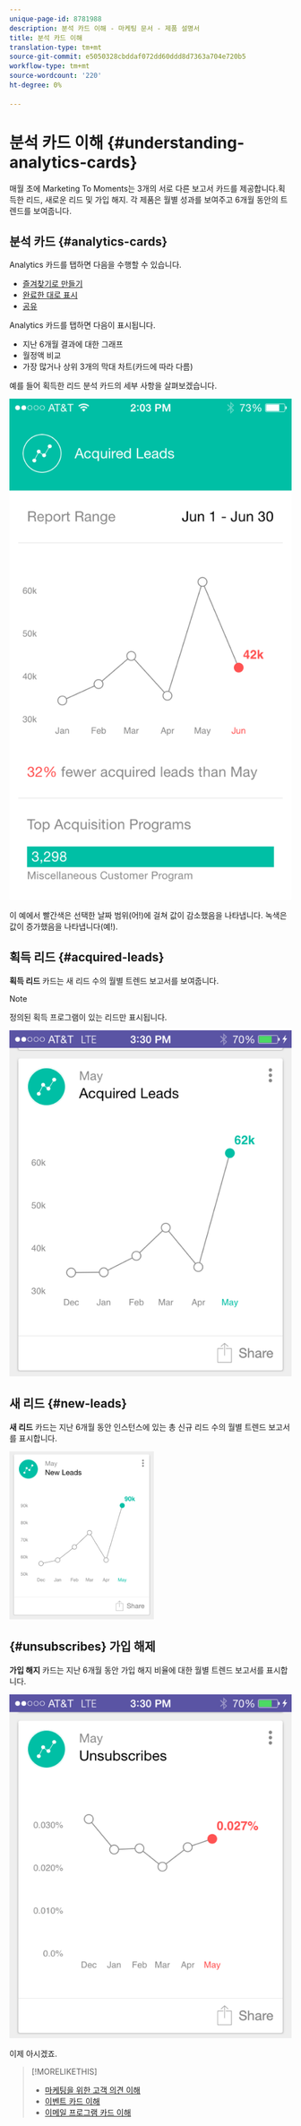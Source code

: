 ```yaml
---
unique-page-id: 8781988
description: 분석 카드 이해 - 마케팅 문서 - 제품 설명서
title: 분석 카드 이해
translation-type: tm+mt
source-git-commit: e5050328cbddaf072dd60ddd8d7363a704e720b5
workflow-type: tm+mt
source-wordcount: '220'
ht-degree: 0%

---
```



# 분석 카드 이해 {#understanding-analytics-cards}

매월 초에 Marketing To Moments는 3개의 서로 다른 보고서 카드를 제공합니다.획득한 리드, 새로운 리드 및 가입 해지. 각 제품은 월별 성과를 보여주고 6개월 동안의 트렌드를 보여줍니다.

## 분석 카드 {#analytics-cards}

Analytics 카드를 탭하면 다음을 수행할 수 있습니다.

* [즐겨찾기로 만들기](/help/marketo/product-docs/core-marketo-concepts/mobile-apps/marketo-moments/working-with-moments/creating-a-favorite.md)
* [완료한 대로 표시](/help/marketo/product-docs/core-marketo-concepts/mobile-apps/marketo-moments/working-with-moments/marking-it-done.md)
* [공유](/help/marketo/product-docs/core-marketo-concepts/mobile-apps/marketo-moments/working-with-moments/sharing-a-moment.md)

Analytics 카드를 탭하면 다음이 표시됩니다.

* 지난 6개월 결과에 대한 그래프
* 월정액 비교
* 가장 많거나 상위 3개의 막대 차트(카드에 따라 다름)

예를 들어 획득한 리드 분석 카드의 세부 사항을 살펴보겠습니다.

![](assets/image2015-7-6-14-3a5-3a25.png)

이 예에서 빨간색은 선택한 날짜 범위(어!)에 걸쳐 값이 감소했음을 나타냅니다. 녹색은 값이 증가했음을 나타냅니다(예!).

## 획득 리드 {#acquired-leads}

**획득 리드** 카드는 새 리드 수의 월별 트렌드 보고서를 보여줍니다.

>[!NOTE]
>
>정의된 획득 프로그램이 있는 리드만 표시됩니다.

![](assets/image2015-6-30-14-3a31-3a40.png)

## 새 리드 {#new-leads}

**새 리드** 카드는 지난 6개월 동안 인스턴스에 있는 총 신규 리드 수의 월별 트렌드 보고서를 표시합니다.

![](assets/image2015-6-30-14-3a33-3a23.png)

## {#unsubscribes} 가입 해제

**가입 해지** 카드는 지난 6개월 동안 가입 해지 비율에 대한 월별 트렌드 보고서를 표시합니다.

![](assets/image2015-6-30-14-3a29-3a3.png)

이제 아시겠죠.

>[!MORELIKETHIS]
>
>* [마케팅을 위한 고객 의견 이해](/help/marketo/product-docs/core-marketo-concepts/mobile-apps/marketo-moments/understanding-moments/understanding-marketo-moments.md)
>* [이벤트 카드 이해](/help/marketo/product-docs/core-marketo-concepts/mobile-apps/marketo-moments/understanding-moments/understanding-event-cards.md)
>* [이메일 프로그램 카드 이해](/help/marketo/product-docs/core-marketo-concepts/mobile-apps/marketo-moments/understanding-moments/understanding-email-program-cards.md)

